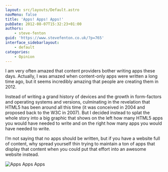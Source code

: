 ```yaml
---
layout: src/layouts/Default.astro
navMenu: false
title: 'Apps! Apps! Apps!'
pubDate: 2012-08-07T15:32:23+01:00
authors:
    - steve-fenton
guid: 'https://www.stevefenton.co.uk/?p=765'
interface_sidebarlayout:
    - default
categories:
    - Opinion
---
```


I am very often amazed that content providers bother writing apps these days. Actually, I was amazed when content-only apps were written a long time ago, but it seems incredibly amazing that people are creating them in 2012.

Instead of writing a grand history of devices and the growth in form-factors and operating systems and versions, culminating in the revelation that HTML5 has been around all this time (it was conceived in 2004 and proposed back to the W3C in 2007). But I decided instead to splat the whole story into a big graphic that shows on the left how many HTML5 apps you would have needed to write and on the right how many apps you would have needed to write.

I’m not saying that no apps should be written, but if you have a website full of content, why spread yourself thin trying to maintain a ton of apps that display that content when you could put that effort into an awesome website instead.

![Apps Apps Apps](/img/2015/07/AppsAppsApps.jpg)